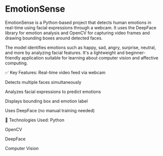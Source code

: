 # EmotionSense
EmotionSense is a Python-based project that detects human emotions in real-time using facial expressions through a webcam. It uses the DeepFace library for emotion analysis and OpenCV for capturing video frames and drawing bounding boxes around detected faces.

The model identifies emotions such as happy, sad, angry, surprise, neutral, and more by analyzing facial features. It's a lightweight and beginner-friendly application suitable for learning about computer vision and affective computing.

✅ Key Features:
Real-time video feed via webcam

Detects multiple faces simultaneously

Analyzes facial expressions to predict emotions

Displays bounding box and emotion label

Uses DeepFace (no manual training needed)

🔧 Technologies Used:
Python

OpenCV

DeepFace

Computer Vision

